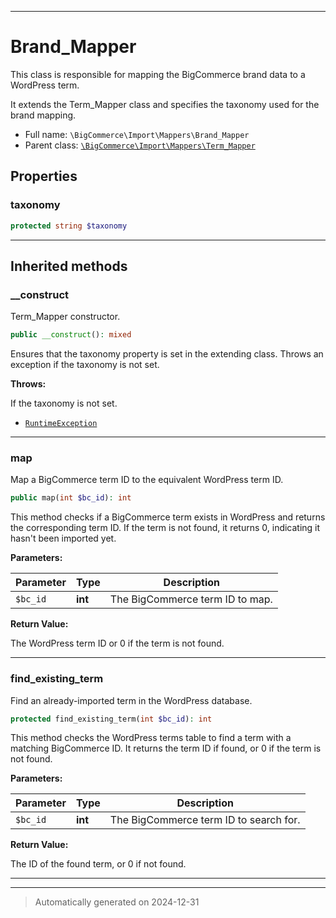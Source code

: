 ***

# Brand_Mapper

This class is responsible for mapping the BigCommerce brand data to a WordPress term.

It extends the Term_Mapper class and specifies the taxonomy used for the brand mapping.

* Full name: `\BigCommerce\Import\Mappers\Brand_Mapper`
* Parent class: [`\BigCommerce\Import\Mappers\Term_Mapper`](./classes/BigCommerce/Import/Mappers/Term_Mapper.md)



## Properties


### taxonomy



```php
protected string $taxonomy
```







***



## Inherited methods


### __construct

Term_Mapper constructor.

```php
public __construct(): mixed
```

Ensures that the taxonomy property is set in the extending class.
Throws an exception if the taxonomy is not set.









**Throws:**
<p>If the taxonomy is not set.</p>

- [`RuntimeException`](./classes/RuntimeException.md)



***

### map

Map a BigCommerce term ID to the equivalent WordPress term ID.

```php
public map(int $bc_id): int
```

This method checks if a BigCommerce term exists in WordPress and returns the corresponding term ID.
If the term is not found, it returns 0, indicating it hasn't been imported yet.






**Parameters:**

| Parameter | Type | Description |
|-----------|------|-------------|
| `$bc_id` | **int** | The BigCommerce term ID to map. |


**Return Value:**

The WordPress term ID or 0 if the term is not found.




***

### find_existing_term

Find an already-imported term in the WordPress database.

```php
protected find_existing_term(int $bc_id): int
```

This method checks the WordPress terms table to find a term with a matching BigCommerce ID.
It returns the term ID if found, or 0 if the term is not found.






**Parameters:**

| Parameter | Type | Description |
|-----------|------|-------------|
| `$bc_id` | **int** | The BigCommerce term ID to search for. |


**Return Value:**

The ID of the found term, or 0 if not found.




***


***
> Automatically generated on 2024-12-31
